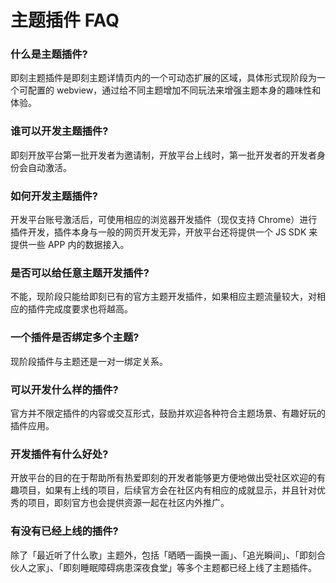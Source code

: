 # 主题插件 FAQ

### 什么是主题插件?

即刻主题插件是即刻主题详情页内的一个可动态扩展的区域，具体形式现阶段为一个可配置的 webview，通过给不同主题增加不同玩法来增强主题本身的趣味性和体验。

### 谁可以开发主题插件?

即刻开放平台第一批开发者为邀请制，开放平台上线时，第一批开发者的开发者身份会自动激活。 

### 如何开发主题插件?

开发平台账号激活后，可使用相应的浏览器开发插件（现仅支持 Chrome）进行插件开发，插件本身与一般的网页开发无异，开放平台还将提供一个 JS SDK 来提供一些 APP 内的数据接入。

### 是否可以给任意主题开发插件?

不能，现阶段只能给即刻已有的官方主题开发插件，如果相应主题流量较大，对相应的插件完成度要求也将越高。

### 一个插件是否绑定多个主题?

现阶段插件与主题还是一对一绑定关系。

### 可以开发什么样的插件?

官方并不限定插件的内容或交互形式，鼓励并欢迎各种符合主题场景、有趣好玩的插件应用。

### 开发插件有什么好处?

开放平台的目的在于帮助所有热爱即刻的开发者能够更方便地做出受社区欢迎的有趣项目，如果有上线的项目，后续官方会在社区内有相应的成就显示，并且针对优秀的项目，即刻官方也会提供资源一起在社区内外推广。

### 有没有已经上线的插件?

除了「最近听了什么歌」主题外，包括「晒晒一画换一画」、「追光瞬间」、「即刻合伙人之家」、「即刻睡眠障碍病患深夜食堂」等多个主题都已经上线了主题插件。



